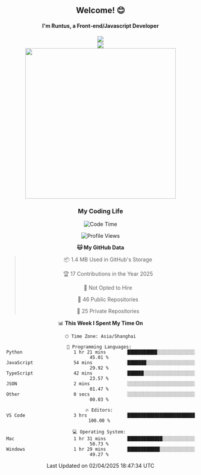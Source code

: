 

<div align="center">
    <div>    
        <h2>Welcome! 😊</h2>
        <h4> I'm Runtus, a Front-end/Javascript Developer</h4>
        <a href="https://github.com/antvis/g2">
            <img src="https://img.shields.io/endpoint?url=https://awards.antv.vision/runtus-g2-contributor.json" />
        </a>
    </div>
    <img style="width=100%" src="https://github.com/user-attachments/assets/96bbb592-d82f-4a25-bfe7-39362c279943"> </img>
</div>


<div align="center">
<img src="https://github-readme-stats.vercel.app/api?username=Runtus&show_icons=true&theme=tokyonight" width=400 />
</div>

<div align="center">
<h3>My Coding Life</h3>

<!--START_SECTION:waka-->
![Code Time](http://img.shields.io/badge/Code%20Time-436%20hrs%2041%20mins-blue)

![Profile Views](http://img.shields.io/badge/Profile%20Views-10-blue)

**🐱 My GitHub Data** 

> 📦 1.4 MB Used in GitHub's Storage 
 > 
> 🏆 17 Contributions in the Year 2025
 > 
> 🚫 Not Opted to Hire
 > 
> 📜 46 Public Repositories 
 > 
> 🔑 25 Private Repositories 
 > 
📊 **This Week I Spent My Time On** 

```text
🕑︎ Time Zone: Asia/Shanghai

💬 Programming Languages: 
Python                   1 hr 21 mins        ███████████░░░░░░░░░░░░░░   45.01 % 
JavaScript               54 mins             ███████░░░░░░░░░░░░░░░░░░   29.92 % 
TypeScript               42 mins             ██████░░░░░░░░░░░░░░░░░░░   23.57 % 
JSON                     2 mins              ░░░░░░░░░░░░░░░░░░░░░░░░░   01.47 % 
Other                    0 secs              ░░░░░░░░░░░░░░░░░░░░░░░░░   00.03 % 

🔥 Editors: 
VS Code                  3 hrs               █████████████████████████   100.00 % 

💻 Operating System: 
Mac                      1 hr 31 mins        █████████████░░░░░░░░░░░░   50.73 % 
Windows                  1 hr 29 mins        ████████████░░░░░░░░░░░░░   49.27 % 
```


 Last Updated on 02/04/2025 18:47:34 UTC
<!--END_SECTION:waka-->
</div>
